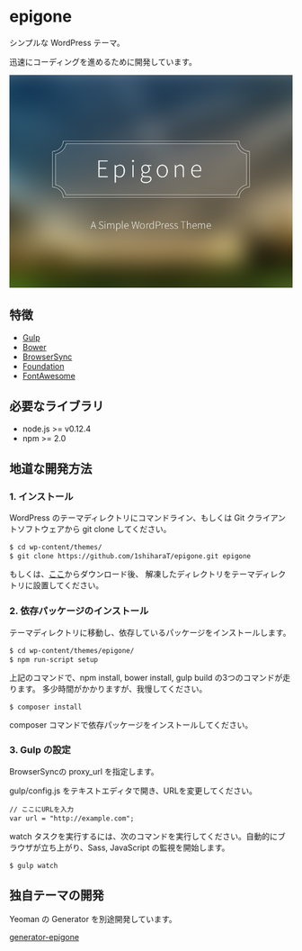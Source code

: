 epigone
===
シンプルな WordPress テーマ。

迅速にコーディングを進めるために開発しています。

![](https://raw.githubusercontent.com/1shiharaT/epigone/master/screenshot.png)

## 特徴

* [Gulp](http://gulpjs.com/)
* [Bower](http://bower.io/)
* [BrowserSync](http://www.browsersync.io/)
* [Foundation](http://foundation.zurb.com/)
* [FontAwesome](http://font-awesome/)

## 必要なライブラリ

* node.js >= v0.12.4
* npm >= 2.0

## 地道な開発方法

### 1. インストール

WordPress のテーマディレクトリにコマンドライン、もしくは Git クライアントソフトウェアから git clone
してください。

    $ cd wp-content/themes/
	$ git clone https://github.com/1shiharaT/epigone.git epigone

もしくは、[ここ](https://github.com/1shiharaT/epigone/archive/master.zip)からダウンロード後、
解凍したディレクトリをテーマディレクトリに設置してください。

### 2. 依存パッケージのインストール

テーマディレクトリに移動し、依存しているパッケージをインストールします。

    $ cd wp-content/themes/epigone/
	$ npm run-script setup

上記のコマンドで、npm install, bower install, gulp build の3つのコマンドが走ります。
多少時間がかかりますが、我慢してください。

    $ composer install 
    
composer コマンドで依存パッケージをインストールしてください。

### 3. Gulp の設定

BrowserSyncの proxy_url を指定します。

gulp/config.js をテキストエディタで開き、URLを変更してください。

    // ここにURLを入力
    var url = "http://example.com";

watch タスクを実行するには、次のコマンドを実行してください。自動的にブラウザが立ち上がり、Sass, JavaScript の監視を開始します。

	$ gulp watch

## 独自テーマの開発

Yeoman の Generator を別途開発しています。

[generator-epigone](https://github.com/1shiharaT/generator-epigone)



